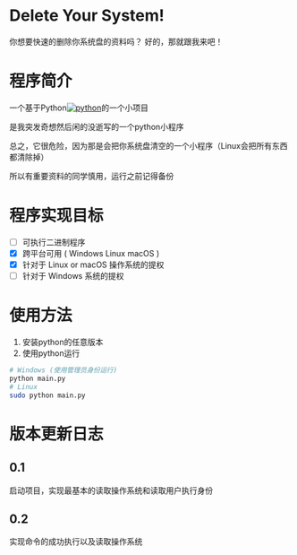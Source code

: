 # Delete Your System!
你想要快速的删除你系统盘的资料吗？
好的，那就跟我来吧！
# 程序简介
一个基于Python[![python](https://www.python.org/static/favicon.ico "python")](https://www.python.org/static/favicon.ico "python")的一个小项目</p>
是我突发奇想然后闲的没逝写的一个python小程序</p>
总之，它很危险，因为那是会把你系统盘清空的一个小程序（Linux会把所有东西都清除掉）</p>
所以有重要资料的同学慎用，运行之前记得备份</p>
# 程序实现目标
- [ ] 可执行二进制程序
- [x] 跨平台可用 ( Windows Linux macOS )
- [x] 针对于 Linux or macOS 操作系统的提权
- [ ] 针对于 Windows 系统的提权
# 使用方法
1. 安装python的任意版本
2. 使用python运行
```bash
# Windows (使用管理员身份运行)
python main.py
# Linux
sudo python main.py
```
# 版本更新日志
## 0.1
启动项目，实现最基本的读取操作系统和读取用户执行身份
## 0.2
实现命令的成功执行以及读取操作系统
